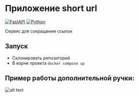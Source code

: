 # Приложение short url

[![FastAPI](https://img.shields.io/badge/FastAPI-0.115.6-black.svg)](https://fastapi.tiangolo.com/)
[![Python](https://img.shields.io/badge/Python-3.9-green.svg)](https://www.python.org/)

Сервис для сокращения ссылок

## Запуск

- Склонировать репозиторий
- В корне проекта ```docker compose up```

## Пример работы дополнительной ручки:
![alt text](new_route.png)
